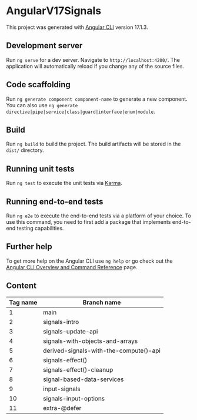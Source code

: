 # AngularV17Signals

This project was generated with [Angular CLI](https://github.com/angular/angular-cli) version 17.1.3.

## Development server

Run `ng serve` for a dev server. Navigate to `http://localhost:4200/`. The application will automatically reload if you change any of the source files.

## Code scaffolding

Run `ng generate component component-name` to generate a new component. You can also use `ng generate directive|pipe|service|class|guard|interface|enum|module`.

## Build

Run `ng build` to build the project. The build artifacts will be stored in the `dist/` directory.

## Running unit tests

Run `ng test` to execute the unit tests via [Karma](https://karma-runner.github.io).

## Running end-to-end tests

Run `ng e2e` to execute the end-to-end tests via a platform of your choice. To use this command, you need to first add a package that implements end-to-end testing capabilities.

## Further help

To get more help on the Angular CLI use `ng help` or go check out the [Angular CLI Overview and Command Reference](https://angular.io/cli) page.

## Content

| Tag name  | Branch name                            |
|-----------|----------------------------------------|
| 1         | main                                   |
| 2         | signals-intro                          |
| 3         | signals-update-api                     |
| 4         | signals-with-objects-and-arrays        |
| 5         | derived-signals-with-the-compute()-api |
| 6         | signals-effect()                       |
| 7         | signals-effect()-cleanup               |
| 8         | signal-based-data-services             |
| 9         | input-signals                          |
| 10        | signals-input-options                  |
| 11        | extra-@defer                           |
